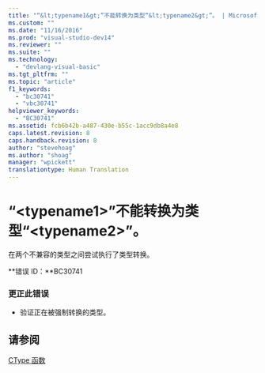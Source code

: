 ```yaml
---
title: "“&lt;typename1&gt;”不能转换为类型“&lt;typename2&gt;”。 | Microsoft Docs"
ms.custom: ""
ms.date: "11/16/2016"
ms.prod: "visual-studio-dev14"
ms.reviewer: ""
ms.suite: ""
ms.technology: 
  - "devlang-visual-basic"
ms.tgt_pltfrm: ""
ms.topic: "article"
f1_keywords: 
  - "bc30741"
  - "vbc30741"
helpviewer_keywords: 
  - "BC30741"
ms.assetid: fcb6b42b-a487-430e-b55c-1acc9db8a4e8
caps.latest.revision: 8
caps.handback.revision: 8
author: "stevehoag"
ms.author: "shoag"
manager: "wpickett"
translationtype: Human Translation
---
```

# “&lt;typename1&gt;”不能转换为类型“&lt;typename2&gt;”。
在两个不兼容的类型之间尝试执行了类型转换。  
  
 **错误 ID：**BC30741  
  
### 更正此错误  
  
-   验证正在被强制转换的类型。  
  
## 请参阅  
 [CType 函数](../../visual-basic/language-reference/functions/ctype-function.md)